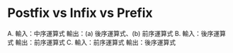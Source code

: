 # Postfix vs Infix  vs Prefix
 A. 輸入：中序運算式  輸出：(a) 後序運算式、(b) 前序運算式   B. 輸入：後序運算式  輸出：前序運算式  C. 輸入：前序運算式  輸出：後序運算式
